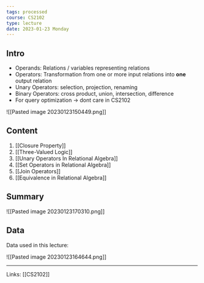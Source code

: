 ```yaml
---
tags: processed
course: CS2102
type: lecture
date: 2023-01-23 Monday
---
```


## Intro
- Operands: Relations / variables representing relations
- Operators: Transformation from one or more input relations into **one** output relation
- Unary Operators: selection, projection, renaming
- Binary Operators: cross product, union, intersection, difference
- For query optimization → dont care in CS2102

![[Pasted image 20230123150449.png]]

## Content

1. [[Closure Property]]
2. [[Three-Valued Logic]]
3. [[Unary Operators In Relational Algebra]]
4. [[Set Operators in Relational Algebra]]
5. [[Join Operators]]
6. [[Equivalence in Relational Algebra]]

## Summary
![[Pasted image 20230123170310.png]]

## Data

Data used in this lecture:

![[Pasted image 20230123164644.png]]



---
Links: [[CS2102]]